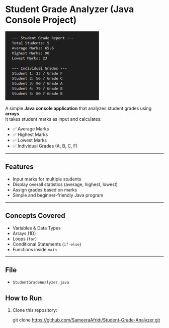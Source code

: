 #  Student Grade Analyzer (Java Console Project)

![alt text](image.png)

A simple **Java console application** that analyzes student grades using **arrays**.  
It takes student marks as input and calculates:

- ✅ Average Marks  
- ✅ Highest Marks  
- ✅ Lowest Marks  
- ✅ Individual Grades (A, B, C, F)

---

##  Features
- Input marks for multiple students
- Display overall statistics (average, highest, lowest)
- Assign grades based on marks
- Simple and beginner-friendly Java program

---

## Concepts Covered
- Variables & Data Types  
- Arrays (1D)  
- Loops (`for`)  
- Conditional Statements (`if-else`)  
- Functions inside `main`  

---

##  File
- `StudentGradeAnalyzer.java`


##  How to Run
1. Clone this repository:

   git clone https://github.com/SameeraAfridi/Student-Grade-Analyzer.git
